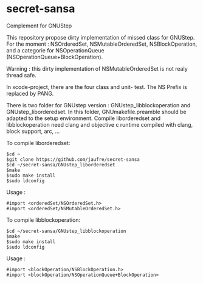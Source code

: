 # secret-sansa
Complement for GNUStep

This repository propose dirty implementation of missed class for GNUStep.
For the moment : NSOrderedSet, NSMutableOrderedSet, NSBlockOperation, and a categorie for NSOperationQueue (NSOperationQueue+BlockOperation).

Warning : this dirty implementation of NSMutableOrderedSet is not realy thread safe.

In xcode-project, there are the four class and unit- test. The NS Prefix is replaced by PANG.

There is two folder for GNUstep version : GNUstep_libblockoperation and GNUstep_liborderedset.
In this folder, GNUmakefile.preamble should be adapted to the setup environment. 
Compile liborderedset and libblockoperation need clang and objective c runtime compiled with clang, block support, arc, ...

To compile liborderedset:

    $cd ~
    $git clone https://github.com/jaufre/secret-sansa
    $cd ~/secret-sansa/GNUstep_liborderedset
    $make  
    $sudo make install  
    $sudo ldconfig  
  
Usage :  

    #import <orderedSet/NSOrderedSet.h>  
    #import <orderedSet/NSMutableOrderedSet.h>  
    
To compile libblockoperation:  

    $cd ~/secret-sansa/GNUstep_libblockoperation
    $make  
    $sudo make install  
    $sudo ldconfig
  
Usage :    

    #import <blockOperation/NSBlockOperation.h>
    #import <blockOperation/NSOperationQueue+BlockOperation>
